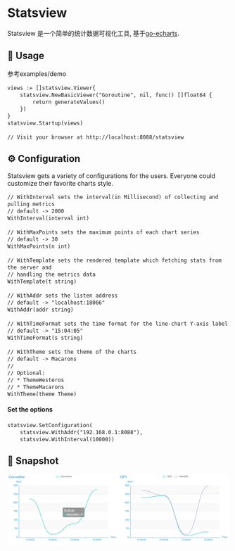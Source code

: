 # Statsview

Statsview 是一个简单的统计数据可视化工具, 基于[go-echarts](https://github.com/go-echarts/go-echarts).

## 📝 Usage

参考examples/demo

```golang
views := []statsview.Viewer{
    statsview.NewBasicViewer("Goroutine", nil, func() []float64 {
        return generateValues()
    })
}
statsview.Startup(views)

// Visit your browser at http://localhost:8088/statsview
```

## ⚙️ Configuration

Statsview gets a variety of configurations for the users. Everyone could customize their favorite charts style.

```golang
// WithInterval sets the interval(in Millisecond) of collecting and pulling metrics
// default -> 2000
WithInterval(interval int)

// WithMaxPoints sets the maximum points of each chart series
// default -> 30
WithMaxPoints(n int)

// WithTemplate sets the rendered template which fetching stats from the server and
// handling the metrics data
WithTemplate(t string)

// WithAddr sets the listen address
// default -> "localhost:18066"
WithAddr(addr string)

// WithTimeFormat sets the time format for the line-chart Y-axis label
// default -> "15:04:05"
WithTimeFormat(s string)

// WithTheme sets the theme of the charts
// default -> Macarons
//
// Optional:
// * ThemeWesteros
// * ThemeMacarons
WithTheme(theme Theme)
```

#### Set the options

```golang
statsview.SetConfiguration(
    statsview.WithAddr("192.168.0.1:8088"),
    statsview.WithInterval(10000))
```

## 🔖 Snapshot

![Macarons](https://github.com/homike/media/blob/main/statsview.png)
